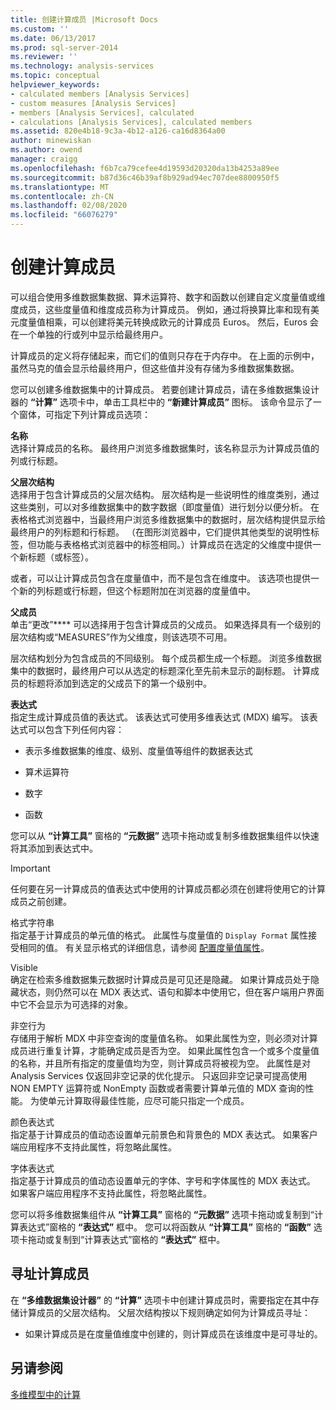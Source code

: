 ```yaml
---
title: 创建计算成员 |Microsoft Docs
ms.custom: ''
ms.date: 06/13/2017
ms.prod: sql-server-2014
ms.reviewer: ''
ms.technology: analysis-services
ms.topic: conceptual
helpviewer_keywords:
- calculated members [Analysis Services]
- custom measures [Analysis Services]
- members [Analysis Services], calculated
- calculations [Analysis Services], calculated members
ms.assetid: 820e4b18-9c3a-4b12-a126-ca16d8364a00
author: minewiskan
ms.author: owend
manager: craigg
ms.openlocfilehash: f6b7ca79cefee4d19593d20320da13b4253a89ee
ms.sourcegitcommit: b87d36c46b39af8b929ad94ec707dee8800950f5
ms.translationtype: MT
ms.contentlocale: zh-CN
ms.lasthandoff: 02/08/2020
ms.locfileid: "66076279"
---
```

# <a name="create-calculated-members"></a>创建计算成员
  可以组合使用多维数据集数据、算术运算符、数字和函数以创建自定义度量值或维度成员，这些度量值和维度成员称为计算成员。 例如，通过将换算比率和现有美元度量值相乘，可以创建将美元转换成欧元的计算成员 Euros。 然后，Euros 会在一个单独的行或列中显示给最终用户。  
  
 计算成员的定义将存储起来，而它们的值则只存在于内存中。 在上面的示例中，虽然马克的值会显示给最终用户，但这些值并没有存储为多维数据集数据。  
  
 您可以创建多维数据集中的计算成员。 若要创建计算成员，请在多维数据集设计器的 **“计算”** 选项卡中，单击工具栏中的 **“新建计算成员”** 图标。 该命令显示了一个窗体，可指定下列计算成员选项：  
  
 **名称**  
 选择计算成员的名称。 最终用户浏览多维数据集时，该名称显示为计算成员值的列或行标题。  
  
 **父层次结构**  
 选择用于包含计算成员的父层次结构。 层次结构是一些说明性的维度类别，通过这些类别，可以对多维数据集中的数字数据（即度量值）进行划分以便分析。 在表格格式浏览器中，当最终用户浏览多维数据集中的数据时，层次结构提供显示给最终用户的列标题和行标题。 （在图形浏览器中，它们提供其他类型的说明性标签，但功能与表格格式浏览器中的标签相同。）计算成员在选定的父维度中提供一个新标题（或标签）。  
  
 或者，可以让计算成员包含在度量值中，而不是包含在维度中。 该选项也提供一个新的列标题或行标题，但这个标题附加在浏览器的度量值中。  
  
 **父成员**  
 单击“更改”**** 可以选择用于包含计算成员的父成员。 如果选择具有一个级别的层次结构或“MEASURES”作为父维度，则该选项不可用。  
  
 层次结构划分为包含成员的不同级别。 每个成员都生成一个标题。 浏览多维数据集中的数据时，最终用户可以从选定的标题深化至先前未显示的副标题。 计算成员的标题将添加到选定的父成员下的第一个级别中。  
  
 **表达式**  
 指定生成计算成员值的表达式。 该表达式可使用多维表达式 (MDX) 编写。 该表达式可以包含下列任何内容：  
  
-   表示多维数据集的维度、级别、度量值等组件的数据表达式  
  
-   算术运算符  
  
-   数字  
  
-   函数  
  
 您可以从 **“计算工具”** 窗格的 **“元数据”** 选项卡拖动或复制多维数据集组件以快速将其添加到表达式中。  
  
> [!IMPORTANT]  
>  任何要在另一计算成员的值表达式中使用的计算成员都必须在创建将使用它的计算成员之前创建。  
  
 格式字符串  
 指定基于计算成员的单元值的格式。 此属性与度量值的 `Display Format` 属性接受相同的值。 有关显示格式的详细信息，请参阅 [配置度量值属性](configure-measure-properties.md)。  
  
 Visible  
 确定在检索多维数据集元数据时计算成员是可见还是隐藏。 如果计算成员处于隐藏状态，则仍然可以在 MDX 表达式、语句和脚本中使用它，但在客户端用户界面中它不会显示为可选择的对象。  
  
 非空行为  
 存储用于解析 MDX 中非空查询的度量值名称。 如果此属性为空，则必须对计算成员进行重复计算，才能确定成员是否为空。 如果此属性包含一个或多个度量值的名称，并且所有指定的度量值均为空，则计算成员将被视为空。 此属性是对 Analysis Services 仅返回非空记录的优化提示。 只返回非空记录可提高使用 NON EMPTY 运算符或 NonEmpty 函数或者需要计算单元值的 MDX 查询的性能。 为使单元计算取得最佳性能，应尽可能只指定一个成员。  
  
 颜色表达式  
 指定基于计算成员的值动态设置单元前景色和背景色的 MDX 表达式。 如果客户端应用程序不支持此属性，将忽略此属性。  
  
 字体表达式  
 指定基于计算成员的值动态设置单元的字体、字号和字体属性的 MDX 表达式。 如果客户端应用程序不支持此属性，将忽略此属性。  
  
 您可以将多维数据集组件从 **“计算工具”** 窗格的 **“元数据”** 选项卡拖动或复制到“计算表达式”窗格的 **“表达式”** 框中。 您可以将函数从 **“计算工具”** 窗格的 **“函数”** 选项卡拖动或复制到“计算表达式”窗格的 **“表达式”** 框中。  
  
## <a name="addressing-calculated-members"></a>寻址计算成员  
 在 **“多维数据集设计器”** 的 **“计算”** 选项卡中创建计算成员时，需要指定在其中存储计算成员的父层次结构。 父层次结构按以下规则确定如何为计算成员寻址：  
  
-   如果计算成员是在度量值维度中创建的，则计算成员在该维度中是可寻址的。  
  
## <a name="see-also"></a>另请参阅  
 [多维模型中的计算](calculations-in-multidimensional-models.md)  
  
  
